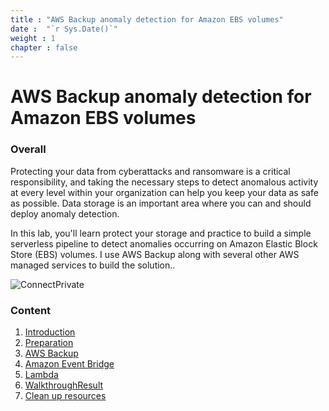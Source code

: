 ```yaml
---
title : "AWS Backup anomaly detection for Amazon EBS volumes"
date :  "`r Sys.Date()`" 
weight : 1 
chapter : false
---
```

# AWS Backup anomaly detection for Amazon EBS volumes

### Overall
 Protecting your data from cyberattacks and ransomware is a critical responsibility, and taking the necessary steps to detect anomalous activity at every level within your organization can help you keep your data as safe as possible. Data storage is an important area where you can and should deploy anomaly detection.

 In this lab, you'll learn protect your storage and practice to build a simple serverless pipeline to detect anomalies occurring on Amazon Elastic Block Store (EBS) volumes. I use AWS Backup along with several other AWS managed services to build the solution.. 

![ConnectPrivate](/images/AWS-Backup-Anomaly-Detection.png) 

### Content
 1. [Introduction ](1-introduce/)
 2. [Preparation](2-prerequiste/)
 3. [AWS Backup](3-AWSBackup/)
 4. [Amazon Event Bridge](4-AmazonEventBridge/)
 5. [Lambda](5-Lambda/)
 6. [WalkthroughResult](6-WalkthroughResult/)
 7. [Clean up resources](7-cleanup/)